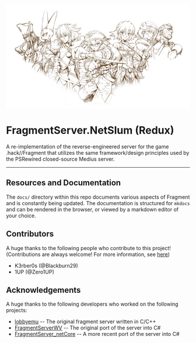 ![](docs/static/fragment.jpg)

# FragmentServer.NetSlum (Redux)
A re-implementation of the reverse-engineered server for the game .hack//Fragment that utilizes the same framework/design principles used
by the PSRewired closed-source Medius server.
___

## Resources and Documentation
The `docs/` directory within this repo documents various aspects of Fragment and is constantly being updated.
The documentation is structured for `mkdocs` and can be rendered in the browser, or viewed by a markdown editor of your choice.

## Contributors
A huge thanks to the following people who contribute to this project!
(Contributions are always welcome! For more information, see [here](docs/about/contributing.md))

- K3rber0s (@Blackburn29)
- 1UP (@Zero1UP)

## Acknowledgements
A huge thanks to the following developers who worked on the following projects:

- [lobbyemu](https://github.com/Zero1UP/lobbyemu) -- The original fragment server written in C/C++
- [FragmentServerWV](https://github.com/Zero1UP/FragmentServerWV) -- The original port of the server into C#
- [FragmentServer_netCore](https://github.com/Zero1UP/FragmentServer_netCore) -- A more recent port of the server into C#
